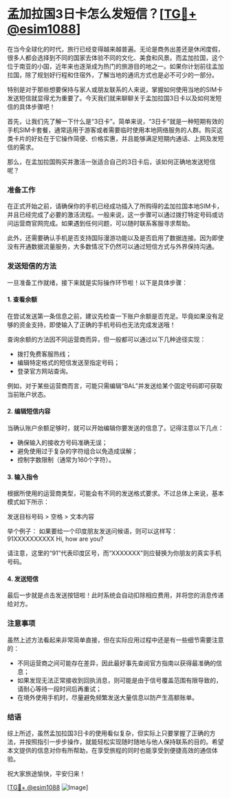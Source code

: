 # 孟加拉国3日卡怎么发短信？[[TG💪+ @esim1088](https://t.me/s/esim1088)]

在当今全球化的时代，旅行已经变得越来越普遍。无论是商务出差还是休闲度假，很多人都会选择到不同的国家去体验不同的文化、美食和风景。而孟加拉国，这个位于南亚的小国，近年来也逐渐成为热门的旅游目的地之一。如果你计划前往孟加拉国，除了规划好行程和住宿外，了解当地的通讯方式也是必不可少的一部分。

特别是对于那些想要保持与家人或朋友联系的人来说，掌握如何使用当地的SIM卡发送短信就显得尤为重要了。今天我们就来聊聊关于孟加拉国3日卡以及如何发短信的具体步骤吧！

首先，让我们先了解一下什么是“3日卡”。简单来说，“3日卡”就是一种短期有效的手机SIM卡套餐，通常适用于游客或者需要临时使用本地网络服务的人群。购买这类卡片的好处在于它操作简便、价格实惠，并且能够满足短期内通话、上网及发短信的需求。

那么，在孟加拉国购买并激活一张适合自己的3日卡后，该如何正确地发送短信呢？

### 准备工作

在正式开始之前，请确保你的手机已经成功插入了所购得的孟加拉国本地SIM卡，并且已经完成了必要的激活流程。一般来说，这一步骤可以通过拨打特定号码或访问运营商官网完成。如果遇到任何问题，可以随时联系客服寻求帮助。

此外，还需要确认手机是否支持国际漫游功能以及是否启用了数据连接。因为即使没有开通数据流量服务，大多数情况下仍然可以通过短信方式与外界保持沟通。

### 发送短信的方法

一旦准备工作就绪，接下来就是实际操作环节啦！以下是具体步骤：

#### 1. 查看余额
在尝试发送第一条信息之前，建议先检查一下账户余额是否充足。毕竟如果没有足够的资金支持，即使输入了正确的手机号码也无法完成发送哦！

查询余额的方法因不同运营商而异，但一般都可以通过以下几种途径实现：
- 拨打免费客服热线；
- 编辑特定格式的短信发送至指定号码；
- 登录官方网站查询。

例如，对于某些运营商而言，可能只需编辑“BAL”并发送给某个固定号码即可获取当前账户状态。

#### 2. 编辑短信内容
当确认账户余额足够时，就可以开始编辑你要发送的信息了。记得注意以下几点：
- 确保输入的接收方号码准确无误；
- 避免使用过于复杂的字符组合以免造成误解；
- 控制字数限制（通常为160个字符）。

#### 3. 输入指令
根据所使用的运营商类型，可能会有不同的发送格式要求。不过总体上来说，基本模式如下所示：

发送目标号码 > 空格 > 文本内容

举个例子：
如果要给一个印度朋友发送问候语，则可以这样写：
91XXXXXXXXXX Hi, how are you?

请注意，这里的“91”代表印度区号，而“XXXXXXX”则应替换为你朋友的真实手机号码。

#### 4. 发送短信
最后一步就是点击发送按钮啦！此时系统会自动扣除相应费用，并将您的消息传递给对方。

### 注意事项

虽然上述方法看起来非常简单直接，但在实际应用过程中还是有一些细节需要注意的：

- 不同运营商之间可能存在差异，因此最好事先查阅官方指南以获得最准确的信息；
- 如果发现无法正常接收到回执消息，则可能是由于信号覆盖范围有限导致的，请耐心等待一段时间后再重试；
- 在境外使用手机时，尽量避免频繁发送大量信息以防产生高额账单。

### 结语

综上所述，虽然孟加拉国3日卡的使用看似复杂，但实际上只要掌握了正确的方法，并按照指引一步步操作，就能轻松实现随时随地与他人保持联系的目的。希望本文提供的信息对你有所帮助，在享受旅程的同时也能享受到便捷高效的通信体验。

祝大家旅途愉快，平安归来！

[[TG💪+ @esim1088](https://t.me/s/esim1088) ![Image](https://i.postimg.cc/4NQfJmqS/Snipaste-2025-05-13-00-14-12.png)]
